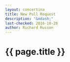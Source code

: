 ```yaml
---
layout: concertina
title: New Pull Request
description: "&mdash;"
last-checked: 2016-10-28
author: Richard Russon
---
```


# {{ page.title }}

